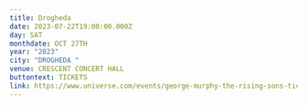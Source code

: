 ```yaml
---
title: Drogheda
date: 2023-07-22T19:00:00.000Z
day: SAT
monthdate: OCT 27TH
year: "2023"
city: "DROGHEDA "
venue: CRESCENT CONCERT HALL
buttontext: TICKETS
link: https://www.universe.com/events/george-murphy-the-rising-sons-tickets-SZW4TC?ref=tm_marketing_shell_event
---
```

